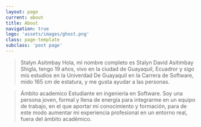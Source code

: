 ```yaml
---
layout: page
current: about
title: About
navigation: true
logo: 'assets/images/ghost.png'
class: page-template
subclass: 'post page'
---
```


>Stalyn Asitmbay
Hola, mi nombre completo es Stalyn David Asitimbay Shigla, tengo 19 años, vivo en la ciudad de Guayaquil, Ecuadror y sigo mis estudios en la Univerdad De Guayaquil en la Carrera de Software, mido 165 cm de estatura, y me gusta ayudar a las personas.

>Ámbito academico
Estudiante en ingeniería en Software.
Soy una persona joven, formal y llena de energía para integrarme en un equipo de trabajo, en el que aportar mi conocimiento y formación, para de este modo aumentar mi experiencia profesional en un entorno real, fuera del ámbito académico.
